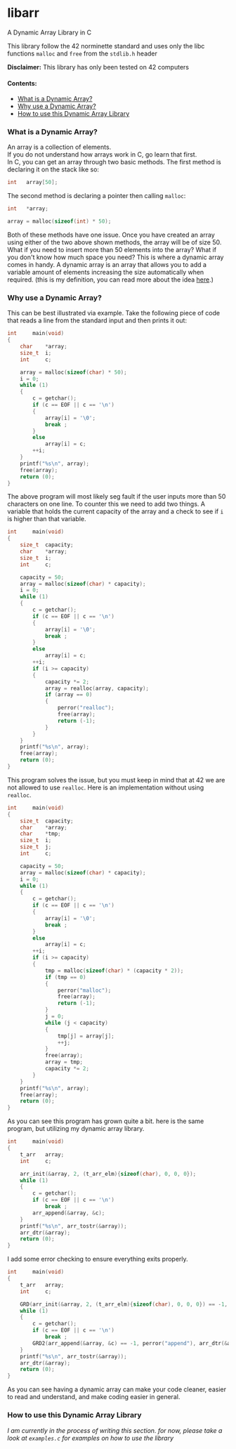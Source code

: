 # libarr
A Dynamic Array Library in C

This library follow the 42 norminette standard and uses only the libc functions `malloc` and `free` from the `stdlib.h` header

**Disclaimer:** This library has only been tested on 42 computers

#### Contents:
* [What is a Dynamic Array?](#what-is-a-dynamic-array)
* [Why use a Dynamic Array?](#why-use-a-dynamic-array)
* [How to use this Dynamic Array Library](#how-to-use-this-dynamic-array-library)

### What is a Dynamic Array?
An array is a collection of elements.  
If you do not understand how arrays work in C, go learn that first.  
In C, you can get an array through two basic methods. The first method is declaring it on the stack like so:
``` C
int   array[50];
```
The second method is declaring a pointer then calling `malloc`:
``` C
int   *array;

array = malloc(sizeof(int) * 50);
```
Both of these methods have one issue. Once you have created an array using either of the two above shown methods, the array will be of size 50. What if you need to insert more than 50 elements into the array? What if you don't know how much space you need? This is where a dynamic array comes in handy. A dynamic array is an array that allows you to add a variable amount of elements increasing the size automatically when required. (this is my definition, you can read more about the idea [here](https://en.wikipedia.org/wiki/Dynamic_array).)

### Why use a Dynamic Array?
This can be best illustrated via example. Take the following piece of code that reads a line from the standard input and then prints it out:
``` C
int		main(void)
{
	char	*array;
	size_t	i;
	int		c;

	array = malloc(sizeof(char) * 50);
	i = 0;
	while (1)
	{
		c = getchar();
		if (c == EOF || c == '\n')
		{
			array[i] = '\0';
			break ;
		}
		else
			array[i] = c;
		++i;
	}
	printf("%s\n", array);
	free(array);
	return (0);
}
```
The above program will most likely seg fault if the user inputs more than 50 characters on one line. To counter this we need to add two things. A variable that holds the current capacity of the array and a check to see if `i` is higher than that variable.
``` C
int		main(void)
{
	size_t	capacity;
	char	*array;
	size_t	i;
	int		c;

	capacity = 50;
	array = malloc(sizeof(char) * capacity);
	i = 0;
	while (1)
	{
		c = getchar();
		if (c == EOF || c == '\n')
		{
			array[i] = '\0';
			break ;
		}
		else
			array[i] = c;
		++i;
		if (i >= capacity)
		{
			capacity *= 2;
			array = realloc(array, capacity);
			if (array == 0)
			{
				perror("realloc");
				free(array);
				return (-1);
			}
		}
	}
	printf("%s\n", array);
	free(array);
	return (0);
}
```
This program solves the issue, but you must keep in mind that at 42 we are not allowed to use `realloc`. Here is an implementation without using `realloc`.
``` C
int		main(void)
{
	size_t	capacity;
	char	*array;
	char	*tmp;
	size_t	i;
	size_t	j;
	int		c;

	capacity = 50;
	array = malloc(sizeof(char) * capacity);
	i = 0;
	while (1)
	{
		c = getchar();
		if (c == EOF || c == '\n')
		{
			array[i] = '\0';
			break ;
		}
		else
			array[i] = c;
		++i;
		if (i >= capacity)
		{
			tmp = malloc(sizeof(char) * (capacity * 2));
			if (tmp == 0)
			{
				perror("malloc");
				free(array);
				return (-1);
			}
			j = 0;
			while (j < capacity)
			{
				tmp[j] = array[j];
				++j;
			}
			free(array);
			array = tmp;
			capacity *= 2;
		}
	}
	printf("%s\n", array);
	free(array);
	return (0);
}
```
As you can see this program has grown quite a bit. here is the same program, but utilizing my dynamic array library.
``` C
int		main(void)
{
	t_arr	array;
	int		c;

	arr_init(&array, 2, (t_arr_elm){sizeof(char), 0, 0, 0});
	while (1)
	{
		c = getchar();
		if (c == EOF || c == '\n')
			break ;
		arr_append(&array, &c);
	}
	printf("%s\n", arr_tostr(&array));
	arr_dtr(&array);
	return (0);
}
```
I add some error checking to ensure everything exits properly.
``` C
int		main(void)
{
	t_arr	array;
	int		c;

	GRD(arr_init(&array, 2, (t_arr_elm){sizeof(char), 0, 0, 0}) == -1, -1);
	while (1)
	{
		c = getchar();
		if (c == EOF || c == '\n')
			break ;
		GRD2(arr_append(&array, &c) == -1, perror("append"), arr_dtr(&array), -1);
	}
	printf("%s\n", arr_tostr(&array));
	arr_dtr(&array);
	return (0);
}
```
As you can see having a dynamic array can make your code cleaner, easier to read and understand, and make coding easier in general.
### How to use this Dynamic Array Library

_I am currently in the process of writing this section. for now, please take a look at ```examples.c``` for examples on how to use the library_
